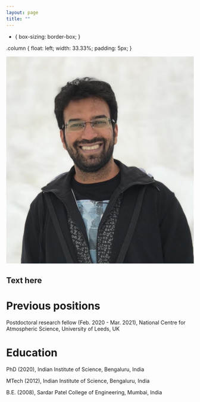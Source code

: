 ```yaml
---
layout: page
title: ""
---
```

<html>
<head>
  
* {
  box-sizing: border-box;
}

.column {
  float: left;
  width: 33.33%;
  padding: 5px;
}

<div class="image-txt-container">
  <img src="MyPhoto.JPG">
  <h2>
    Text here
  </h2>
</div>


<h1>Previous positions</h1>

<p>Postdoctoral research fellow (Feb. 2020 - Mar. 2021), National Centre for Atmospheric Science, University of Leeds, UK <br>


<h1>Education</h1>


<p>PhD (2020), Indian Institute of Science, Bengaluru, India <br>
<p>MTech (2012), Indian Institute of Science, Bengaluru, India <br>
<p>B.E. (2008), Sardar Patel College of Engineering, Mumbai, India <br>
  
  
